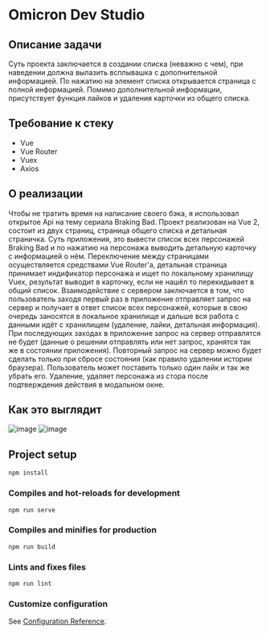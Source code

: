 # Omicron Dev Studio

## Описание задачи

  Суть проекта заключается в создании списка (неважно с чем), при наведении должна вылазить всплывашка с дополнительной информацией. По нажатию на элемент списка открывается страница с полной информацией. Помимо дополнительной информации, присутствует функция лайков и удаления карточки из общего списка.

## Требование к стеку

- Vue
- Vue Router
- Vuex
- Axios

## О реализации

  Чтобы не тратить время на написание своего бэка, я использовал открытое Api на тему сериала Braking Bad. Проект реализован на Vue 2, состоит из двух страниц, страница общего списка и детальная страничка. Суть приложения, это вывести список всех персонажей Braking Bad и по нажатию на персонажа выводить детальную карточку с информацией о нём.
  Переключение между страницами осуществляется средствами Vue Router'а, детальная страница принимает индификатор персонажа и ищет по локальному хранилищу Vuex, результат выводит в карточку, если не нашёл то перекидывает в общий список. Взаимодействие с сервером заключается в том, что пользователь заходя первый раз в приложение отправляет запрос на сервер и получает в ответ список всех персонажей, которые в свою очередь заносятся в локальное хранилище и дальше вся работа с данными идёт с хранилищем (удаление, лайки, детальная информация). При последующих заходах в приложение запрос на сервер отправлятся не будет (данные о решении отправлять или нет запрос, хранятся так же в состоянии приложения). Повторный запрос на сервер можно будет сделать только при сбросе состояния (как правило удалении истории браузера). Пользователь может поставить только один лайк и так же убрать его. Удаление, удаляет персонажа из стора после подтверждения действия в модальном окне.
  
## Как это выглядит

![image](https://user-images.githubusercontent.com/71668336/120631831-f8885e80-c470-11eb-9a18-a7ffba4c3e16.png)
![image](https://user-images.githubusercontent.com/71668336/120632028-34232880-c471-11eb-875e-357424a7f434.png)





## Project setup
```
npm install
```

### Compiles and hot-reloads for development
```
npm run serve
```

### Compiles and minifies for production
```
npm run build
```

### Lints and fixes files
```
npm run lint
```

### Customize configuration
See [Configuration Reference](https://cli.vuejs.org/config/).
